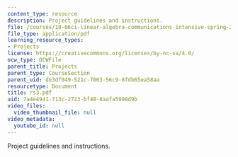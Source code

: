 ```yaml
---
content_type: resource
description: Project guidelines and instructions.
file: /courses/18-06ci-linear-algebra-communications-intensive-spring-2004/7a4e4941713c2723bf488aafa5998d9b_rs3.pdf
file_type: application/pdf
learning_resource_types:
- Projects
license: https://creativecommons.org/licenses/by-nc-sa/4.0/
ocw_type: OCWFile
parent_title: Projects
parent_type: CourseSection
parent_uid: de3df049-521c-7063-56c9-8fdb65ea58aa
resourcetype: Document
title: rs3.pdf
uid: 7a4e4941-713c-2723-bf48-8aafa5998d9b
video_files:
  video_thumbnail_file: null
video_metadata:
  youtube_id: null
---
```

Project guidelines and instructions.
